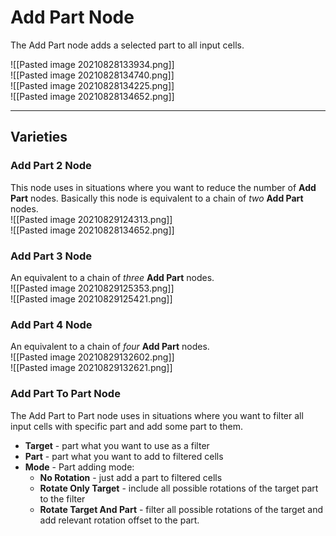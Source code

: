 # **Add Part Node**
The Add Part node adds a selected part to all input cells.  

![[Pasted image 20210828133934.png]]  
![[Pasted image 20210828134740.png]]  
![[Pasted image 20210828134225.png]]  
![[Pasted image 20210828134652.png]]  

---

## Varieties 
### Add Part 2 Node
This node uses in situations where you want to reduce the number of **Add Part** nodes. Basically this node is equivalent to a chain of *two* **Add Part** nodes.  
![[Pasted image 20210829124313.png]]  
![[Pasted image 20210828134652.png]]  


### Add Part 3 Node
An equivalent to a chain of *three* **Add Part** nodes.  
![[Pasted image 20210829125353.png]]  
![[Pasted image 20210829125421.png]]  

### Add Part 4 Node
An equivalent to a chain of *four* **Add Part** nodes.  
![[Pasted image 20210829132602.png]]  
![[Pasted image 20210829132621.png]]  

### Add Part To Part Node
The Add Part to Part node uses in situations where you want to filter all input cells with specific part and add some part to them. 
- **Target** - part what you want to use as a filter
- **Part** - part what you want to add to filtered cells
- **Mode** - Part adding mode: 
	- **No Rotation** - just add a part to filtered cells
	- **Rotate Only Target** - include all possible rotations of the target part to the filter
	- **Rotate Target And Part** - filter all possible rotations of the target and add relevant rotation offset to the part. 